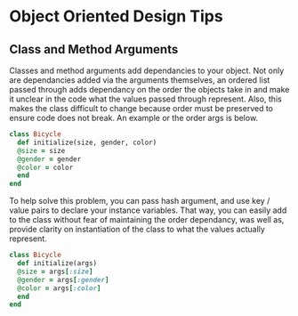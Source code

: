 # Object Oriented Design Tips

## Class and Method Arguments

Classes and method arguments add dependancies to your object. Not only are
dependancies added via the arguments themselves, an ordered list passed through
adds dependancy on the order the objects take in and make it unclear in the code
what the values passed through represent. Also, this makes the class difficult
to change because order must be preserved to ensure code does not break. An
example or the order args is below.

```ruby
class Bicycle
  def initialize(size, gender, color)
  @size = size
  @gender = gender
  @color = color
  end
end
```

To help solve this problem, you can pass hash argument, and use key / value
pairs to declare your instance variables. That way, you can easily add to the
class without fear of maintaining the order dependancy, was well as, provide
clarity on instantiation of the class to what the values actually represent.

```ruby
class Bicycle
  def initialize(args)
  @size = args[:size]
  @gender = args[:gender]
  @color = args[:color]
  end
end
```
